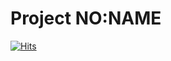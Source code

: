 # Project NO:NAME

[![Hits](https://hits.seeyoufarm.com/api/count/incr/badge.svg?url=https%3A%2F%2Fgithub.com%2FChiiikawa%2FnoName_BE&count_bg=%235A9BE5&title_bg=%23F54141&icon=&icon_color=%23E7E7E7&title=HITS&edge_flat=false)](https://hits.seeyoufarm.com)

